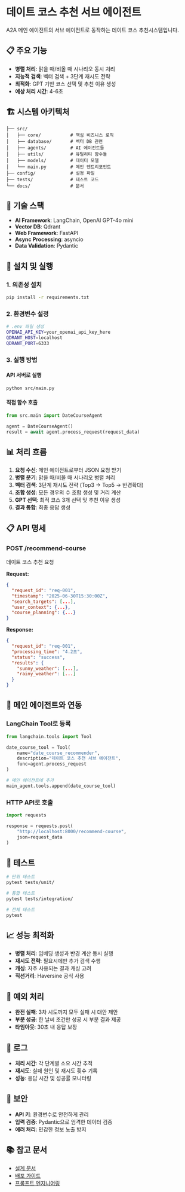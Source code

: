 # 데이트 코스 추천 서브 에이전트

A2A 메인 에이전트의 서브 에이전트로 동작하는 데이트 코스 추천시스템입니다.

## 📋 주요 기능

- **병렬 처리**: 맑을 때/비올 때 시나리오 동시 처리
- **지능적 검색**: 벡터 검색 + 3단계 재시도 전략
- **최적화**: GPT 기반 코스 선택 및 추천 이유 생성
- **예상 처리 시간**: 4-6초

## 🏗️ 시스템 아키텍처

```
├── src/
│   ├── core/           # 핵심 비즈니스 로직
│   ├── database/       # 벡터 DB 관련
│   ├── agents/         # AI 에이전트들
│   ├── utils/          # 유틸리티 함수들
│   ├── models/         # 데이터 모델
│   └── main.py         # 메인 엔트리포인트
├── config/             # 설정 파일
├── tests/              # 테스트 코드
└── docs/               # 문서
```

## 🔧 기술 스택

- **AI Framework**: LangChain, OpenAI GPT-4o mini
- **Vector DB**: Qdrant
- **Web Framework**: FastAPI
- **Async Processing**: asyncio
- **Data Validation**: Pydantic

## 🚀 설치 및 실행

### 1. 의존성 설치
```bash
pip install -r requirements.txt
```

### 2. 환경변수 설정
```bash
# .env 파일 생성
OPENAI_API_KEY=your_openai_api_key_here
QDRANT_HOST=localhost
QDRANT_PORT=6333
```

### 3. 실행 방법

#### API 서버로 실행
```bash
python src/main.py
```

#### 직접 함수 호출
```python
from src.main import DateCourseAgent

agent = DateCourseAgent()
result = await agent.process_request(request_data)
```

## 📊 처리 흐름

1. **요청 수신**: 메인 에이전트로부터 JSON 요청 받기
2. **병렬 분기**: 맑을 때/비올 때 시나리오 병렬 처리
3. **벡터 검색**: 3단계 재시도 전략 (Top3 → Top5 → 반경확대)
4. **조합 생성**: 모든 경우의 수 조합 생성 및 거리 계산
5. **GPT 선택**: 최적 코스 3개 선택 및 추천 이유 생성
6. **결과 통합**: 최종 응답 생성

## 📋 API 명세

### POST /recommend-course
데이트 코스 추천 요청

**Request:**
```json
{
  "request_id": "req-001",
  "timestamp": "2025-06-30T15:30:00Z",
  "search_targets": [...],
  "user_context": {...},
  "course_planning": {...}
}
```

**Response:**
```json
{
  "request_id": "req-001",
  "processing_time": "4.2초",
  "status": "success",
  "results": {
    "sunny_weather": [...],
    "rainy_weather": [...]
  }
}
```

## 🔄 메인 에이전트와 연동

### LangChain Tool로 등록
```python
from langchain.tools import Tool

date_course_tool = Tool(
    name="date_course_recommender",
    description="데이트 코스 추천 서브 에이전트",
    func=agent.process_request
)

# 메인 에이전트에 추가
main_agent.tools.append(date_course_tool)
```

### HTTP API로 호출
```python
import requests

response = requests.post(
    "http://localhost:8000/recommend-course",
    json=request_data
)
```

## 🧪 테스트

```bash
# 단위 테스트
pytest tests/unit/

# 통합 테스트
pytest tests/integration/

# 전체 테스트
pytest
```

## 📈 성능 최적화

- **병렬 처리**: 임베딩 생성과 반경 계산 동시 실행
- **재시도 전략**: 필요시에만 추가 검색 수행
- **캐싱**: 자주 사용되는 결과 캐싱 고려
- **직선거리**: Haversine 공식 사용

## 🚨 예외 처리

- **완전 실패**: 3차 시도까지 모두 실패 시 대안 제안
- **부분 성공**: 한 날씨 조건만 성공 시 부분 결과 제공
- **타임아웃**: 30초 내 응답 보장

## 📝 로그

- **처리 시간**: 각 단계별 소요 시간 추적
- **재시도**: 실패 원인 및 재시도 횟수 기록
- **성능**: 응답 시간 및 성공률 모니터링

## 🔐 보안

- **API 키**: 환경변수로 안전하게 관리
- **입력 검증**: Pydantic으로 엄격한 데이터 검증
- **에러 처리**: 민감한 정보 노출 방지

## 📚 참고 문서

- [설계 문서](docs/api_spec.md)
- [배포 가이드](docs/deployment.md)
- [프롬프트 엔지니어링](src/agents/prompt_templates.py)
